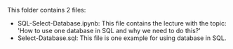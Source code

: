 This folder contains 2 files:
+ SQL-Select-Database.ipynb: This file contains the lecture with the topic: 'How to use one database in SQL and why we need to do this?'
+ Select-Database.sql: This file is one example for using database in SQL. 
